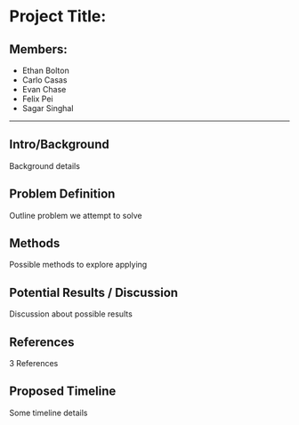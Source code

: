 # Project Title:
## Members:
- Ethan Bolton
- Carlo Casas
- Evan Chase
- Felix Pei
- Sagar Singhal

---

## Intro/Background
Background details

## Problem Definition
Outline problem we attempt to solve

## Methods
Possible methods to explore applying

## Potential Results / Discussion
Discussion about possible results

## References
3 References

## Proposed Timeline
Some timeline details